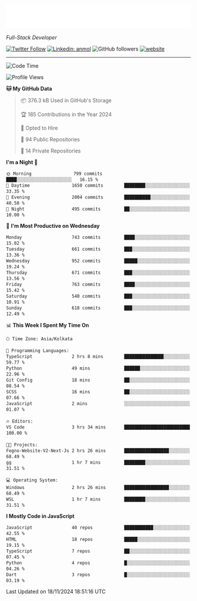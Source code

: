 <!-- START:readme-typing -->
<img src="readme-typing.svg" />
<!-- END:readme-typing -->

<p><em>Full-Stack Developer</em></p>

[![Twitter Follow](https://img.shields.io/twitter/follow/tonalmathew?style=flat)](https://twitter.com/intent/follow?screen_name=tonalmathew)
[![Linkedin: anmol](https://img.shields.io/badge/tonal-mathew?style=flat-square&logo=Linkedin&logoColor=white&link=https://www.linkedin.com/in/tonal-mathew/)](https://www.linkedin.com/in/tonal-mathew/)
![GitHub followers](https://img.shields.io/github/followers/tonalmathew?label=Follow&style=social)
[![website](https://img.shields.io/badge/Website-46a2f1.svg?&style=flat-square&logo=Google-Chrome&logoColor=white&link=http://tonalmathew.github.io/)](http://tonalmathew.github.io/)

---
<!--START_SECTION:waka-->
![Code Time](http://img.shields.io/badge/Code%20Time-1%2C366%20hrs%2028%20mins-blue)

![Profile Views](http://img.shields.io/badge/Profile%20Views-3-blue)

**🐱 My GitHub Data** 

> 📦 376.3 kB Used in GitHub's Storage 
 > 
> 🏆 185 Contributions in the Year 2024
 > 
> 💼 Opted to Hire
 > 
> 📜 94 Public Repositories 
 > 
> 🔑 14 Private Repositories 
 > 
**I'm a Night 🦉** 

```text
🌞 Morning                799 commits         ████░░░░░░░░░░░░░░░░░░░░░   16.15 % 
🌆 Daytime                1650 commits        ████████░░░░░░░░░░░░░░░░░   33.35 % 
🌃 Evening                2004 commits        ██████████░░░░░░░░░░░░░░░   40.50 % 
🌙 Night                  495 commits         ██░░░░░░░░░░░░░░░░░░░░░░░   10.00 % 
```
📅 **I'm Most Productive on Wednesday** 

```text
Monday                   743 commits         ████░░░░░░░░░░░░░░░░░░░░░   15.02 % 
Tuesday                  661 commits         ███░░░░░░░░░░░░░░░░░░░░░░   13.36 % 
Wednesday                952 commits         █████░░░░░░░░░░░░░░░░░░░░   19.24 % 
Thursday                 671 commits         ███░░░░░░░░░░░░░░░░░░░░░░   13.56 % 
Friday                   763 commits         ████░░░░░░░░░░░░░░░░░░░░░   15.42 % 
Saturday                 540 commits         ███░░░░░░░░░░░░░░░░░░░░░░   10.91 % 
Sunday                   618 commits         ███░░░░░░░░░░░░░░░░░░░░░░   12.49 % 
```


📊 **This Week I Spent My Time On** 

```text
🕑︎ Time Zone: Asia/Kolkata

💬 Programming Languages: 
TypeScript               2 hrs 8 mins        ███████████████░░░░░░░░░░   59.77 % 
Python                   49 mins             ██████░░░░░░░░░░░░░░░░░░░   22.96 % 
Git Config               18 mins             ██░░░░░░░░░░░░░░░░░░░░░░░   08.54 % 
SCSS                     16 mins             ██░░░░░░░░░░░░░░░░░░░░░░░   07.66 % 
JavaScript               2 mins              ░░░░░░░░░░░░░░░░░░░░░░░░░   01.07 % 

🔥 Editors: 
VS Code                  3 hrs 34 mins       █████████████████████████   100.00 % 

🐱‍💻 Projects: 
Fegno-Website-V2-Next-Js 2 hrs 26 mins       █████████████████░░░░░░░░   68.49 % 
gg                       1 hr 7 mins         ████████░░░░░░░░░░░░░░░░░   31.51 % 

💻 Operating System: 
Windows                  2 hrs 26 mins       █████████████████░░░░░░░░   68.49 % 
WSL                      1 hr 7 mins         ████████░░░░░░░░░░░░░░░░░   31.51 % 
```

**I Mostly Code in JavaScript** 

```text
JavaScript               40 repos            ███████████░░░░░░░░░░░░░░   42.55 % 
HTML                     18 repos            █████░░░░░░░░░░░░░░░░░░░░   19.15 % 
TypeScript               7 repos             ██░░░░░░░░░░░░░░░░░░░░░░░   07.45 % 
Python                   4 repos             █░░░░░░░░░░░░░░░░░░░░░░░░   04.26 % 
Dart                     3 repos             █░░░░░░░░░░░░░░░░░░░░░░░░   03.19 % 
```




 Last Updated on 18/11/2024 18:51:16 UTC
<!--END_SECTION:waka-->
